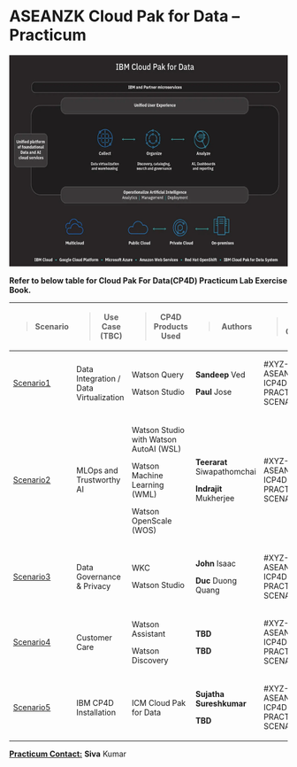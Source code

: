 # ASEANZK Cloud Pak for Data – Practicum

<img src="./media/image1.png" style="width:6.26806in;height:3.975in"
alt="Graphical user interface, application, website Description automatically generated" />

**Refer to below table for Cloud Pak For Data(CP4D) Practicum Lab Exercise Book.**

<table style="width:100%;">
<colgroup>
<col style="width: 10%" />
<col style="width: 19%" />
<col style="width: 21%" />
<col style="width: 24%" />
<col style="width: 23%" />
</colgroup>
<thead>
<tr class="header">
<th><blockquote>
<p><strong>Scenario</strong></p>
</blockquote></th>
<th><blockquote>
<p><strong>Use Case (TBC)</strong></p>
</blockquote></th>
<th><blockquote>
<p><strong>CP4D Products Used</strong></p>
</blockquote></th>
<th><blockquote>
<p><strong>Authors</strong></p>
</blockquote></th>
<th><blockquote>
<p><strong>Slack Channel</strong></p>
</blockquote></th>
</tr>
</thead>
<tbody>

<tr class="odd">
<td><p><u>

[Scenario1](/scenario1/README.md)
</u></p>
</td>
<td>
<p>Data Integration / Data Virtualization</p>
</td>
<td>
<p>Watson Query</p>
<p>Watson Studio</p>
</td>
<td>
<p><strong>Sandeep</strong> Ved</p>
<p><strong>Paul</strong> Jose</p>
</td>
<td>
<p>#XYZ-ASEANZ-ICP4D-PRACTICUM-SCENARIO-1</p>
</td>
</tr>

<tr class="even">
<td>
<p><u>

[Scenario2](/scenario2/README.md)
</u></p>
</td>
<td>
<p>MLOps and Trustworthy AI</p>
</td>
<td>
<p>Watson Studio with Watson AutoAI (WSL)</p>
<p>Watson Machine Learning (WML)</p>
<p>Watson OpenScale (WOS)</p>
</td>
<td>
<p><strong>Teerarat</strong> Siwapathomchai</p>
<p><strong>Indrajit</strong> Mukherjee</p>
</td>
<td>
<p>#XYZ-ASEANZ-ICP4D-PRACTICUM-SCENARIO-2</p>
</td>
</tr>

<tr class="odd">
<td><p><u>

[Scenario3](/scenario3/README.md)
</u></p>
</td>
<td>
<p>Data Governance &amp; Privacy</p>
</td>
<td>
<p>WKC</p>
<p>Watson Studio</p>
</td>
<td>
<p><strong>John</strong> Isaac</p>
<p><strong>Duc</strong> Duong Quang</p>
</td>
<td>
<p>#XYZ-ASEANZ-ICP4D-PRACTICUM-SCENARIO-3</p>
</td>
</tr>

<tr class="even">
<td><p><u>

[Scenario4](/scenario4/README.md)
</u></p>
</td>
<td>
<p>Customer Care</p>
</td>
<td>
<p>Watson Assistant</p>
<p>Watson Discovery</p>
</td>
<td>
<p><strong>TBD</strong> </p>
<p><strong>TBD</strong> </p>
</td>
<td>
<p>#XYZ-ASEANZ-ICP4D-PRACTICUM-SCENARIO-4</p>
</td>
</tr>

<tr class="odd">
<td><p><u>

[Scenario5](/scenario5/README.md)
</u></p>
</td>
<td>
<p>IBM CP4D Installation </p>
</td>
<td>
<p>ICM Cloud Pak for Data</p>
</td>
<td>
<p><strong>Sujatha Sureshkumar</strong> </p>
<p><strong>TBD</strong> </p>
</td>
<td>
<p>#XYZ-ASEANZ-ICP4D-PRACTICUM-SCENARIO-5</p>
</td>
</tr>

</tbody>
</table>

**<u>Practicum Contact:</u>** **Siva** Kumar
